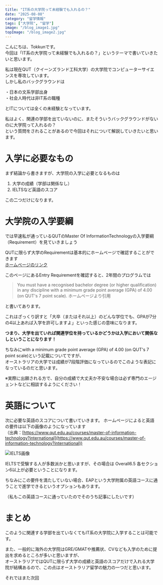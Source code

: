 ```yaml
---
title: "IT系の大学院って未経験でも入れるの？"
date: "2025-08-08"
category: "留学情報"
tags: ["大学院", "留学"]
image: "/blog_image1.jpg"
topImage: "/blog_image2.jpg"
---
```


こんにちは、Tokkunです。  
今回は「IT系の大学院って未経験でも入れるの？」というテーマで書いていきたいと思います。

私は現在QUT（クイーンズランド工科大学）の大学院でコンピューターサイエンスを専攻しています。  
しかし私のバックグラウンドは

・日本の文系学部出身  
・社会人時代は非IT系の職種

とITについては全くの未経験となっています。

私はよく、関連の学部を出ていないのに、またそういうバックグラウンドがないのに大学院って入れるの？  
という質問をされることがあるので今回はそれについて解説していきたいと思います。

# 入学に必要なもの

まず結論から書きますが、大学院の入学に必要となるものは

1. 大学の成績（学部は関係なし）
2. IELTSなど英語のスコア

この二つだけになります。

# 大学院の入学要綱

では早速私が通っているQUTのMaster Of InformationTechnologyの入学要綱（Requirement）を見ていきましょう

QUTに限らず大学のRequirementは基本的にホームページで確認することができます  
[ホームページのリンク](https://www.qut.edu.au/courses/master-of-information-technology)


このページにあるEntry Requirementを確認すると、2年間のプログラムでは

> You must have a recognised bachelor degree (or higher qualification) in any discipline with a minimum grade point average (GPA) of 4.00 (on QUT's 7 point scale).
ホームページより引用

と書いてあります。

これはざっくり訳すと「大卒（またはそれ以上）のどんな学位でも、GPAが7分の4以上あれば入学を許可しますよ」といった感じの意味になります。

**つまり、大学を出ていれば関連学位を持っているかどうかは入学において関係なしということになります！**




ちなみにwith a minimum grade point average (GPA) of 4.00 (on QUT's 7 point scale)という記載についてですが、  
オーストラリアの大学では成績が7段階評価になっているのでこのような表記になっているのだと思います。

※実際に出願される方で、自分の成績で大丈夫か不安な場合は必ず専門のエージェントなどに相談するようにください！


# 英語について
次に必要な英語のスコアについて書いていきます。
ホームページによると英語の要件は以下の画像のようになっています  
（出典：[https://www.qut.edu.au/courses/master-of-information-technology?international](https://www.qut.edu.au/courses/master-of-information-technology?international))

![IELTS画像](/blog_image3.jpg)





IELTSで受験する人が多数派かと思いますが、その場合は
Overall6.5 各セクション6以上が必要ということになります。

ちなみにこの要件を満たしていない場合、EAPという大学附属の英語コースに通うことで進学できるというオプションもあります。

（私もこの英語コースに通っていたのでそのうち記事にしたいです）

# まとめ

このように関連する学部を出ていなくてもIT系の大学院に入学することは可能です。

また、一般的に海外の大学院はGRE/GMATや推薦状、CVなども入学のために提出を求めるところが多いと思いますが、  
オーストラリアではQUTに限らず大学の成績と英語のスコアだけで入れる大学院が結構あるので、この点はオーストラリア留学の魅力の一つだと思います。

それではまた次回